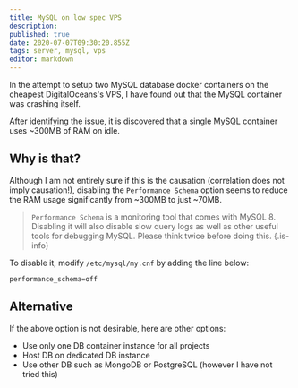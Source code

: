 ```yaml
---
title: MySQL on low spec VPS
description: 
published: true
date: 2020-07-07T09:30:20.855Z
tags: server, mysql, vps
editor: markdown
---
```


In the attempt to setup two MySQL database docker containers on the cheapest DigitalOceans's VPS, I have found out that the MySQL container was crashing itself.

After identifying the issue, it is discovered that a single MySQL container uses ~300MB of RAM on idle.

## Why is that?

Although I am not entirely sure if this is the causation (correlation does not imply causation!), disabling the `Performance Schema` option seems to reduce the RAM usage significantly from ~300MB to just ~70MB.

> `Performance Schema` is a monitoring tool that comes with MySQL 8. Disabling it will also disable slow query logs as well as other useful tools for debugging MySQL. Please think twice before doing this.
{.is-info}

To disable it, modify `/etc/mysql/my.cnf` by adding the line below:

```
performance_schema=off
```

## Alternative

If the above option is not desirable, here are other options:

- Use only one DB container instance for all projects
- Host DB on dedicated DB instance
- Use other DB such as MongoDB or PostgreSQL (however I have not tried this)